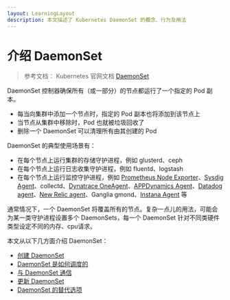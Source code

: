 ```yaml
---
layout: LearningLayout
description: 本文描述了 Kubernetes DaemonSet 的概念、行为及用法
---
```


# 介绍 DaemonSet

> 参考文档： Kubernetes 官网文档 [DaemonSet](https://kubernetes.io/docs/concepts/workloads/controllers/daemonset/)


DaemonSet 控制器确保所有（或一部分）的节点都运行了一个指定的 Pod 副本。
* 每当向集群中添加一个节点时，指定的 Pod 副本也将添加到该节点上
* 当节点从集群中移除时，Pod 也就被垃圾回收了
* 删除一个 DaemonSet 可以清理所有由其创建的 Pod

DaemonSet 的典型使用场景有：

* 在每个节点上运行集群的存储守护进程，例如 glusterd、ceph
* 在每个节点上运行日志收集守护进程，例如 fluentd、logstash
* 在每个节点上运行监控守护进程，例如 [Prometheus Node Exporter](https://github.com/prometheus/node_exporter)、[Sysdig Agent](https://sysdigdocs.atlassian.net/wiki/spaces/Platform)、collectd、[Dynatrace OneAgent](https://www.dynatrace.com/technologies/kubernetes-monitoring/)、[APPDynamics Agent](https://docs.appdynamics.com/display/CLOUD/Container+Visibility+with+Kubernetes)、[Datadog agent](https://docs.datadoghq.com/agent/kubernetes/daemonset_setup/)、[New Relic agent](https://docs.newrelic.com/docs/integrations/kubernetes-integration/installation/kubernetes-installation-configuration)、Ganglia gmond、[Instana Agent](https://www.instana.com/supported-integrations/kubernetes-monitoring/) 等
 
通常情况下，一个 DaemonSet 将覆盖所有的节点。复杂一点儿的用法，可能会为某一类守护进程设置多个 DaemonSets，每一个 DaemonSet 针对不同类硬件类型设定不同的内存、cpu请求。

本文从以下几方面介绍 DaemonSet：
* [创建 DaemonSet](./create.html)
* [DaemonSet 是如何调度的](./schedule.html)
* [与 DaemonSet 通信](./communicate.html)
* [更新 DaemonSet](./update.html)
* [DaemonSet 的替代选项](./alternative.html)
